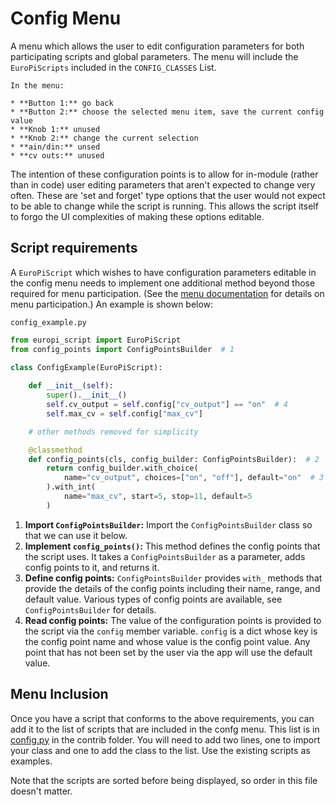 # Config Menu
A menu which allows the user to edit configuration parameters for both participating scripts and 
global parameters. The menu will include the ``EuroPiScripts`` included in the ``CONFIG_CLASSES`` 
List.

    In the menu:

    * **Button 1:** go back
    * **Button 2:** choose the selected menu item, save the current config value
    * **Knob 1:** unused
    * **Knob 2:** change the current selection
    * **ain/din:** unsed
    * **cv outs:** unused

The intention of these configuration points is to allow for in-module (rather than in code) user editing parameters that
aren't expected to change very often. These are 'set and forget' type options that the user would not expect to be able
to change while the script is running. This allows the script itself to forgo the UI complexities of making these options
editable.

## Script requirements

A ``EuroPiScript`` which wishes to have configuration parameters editable in the config menu needs 
to implement one additional method beyond those required for menu participation. (See the 
[menu documentation](/software/contrib/menu.md) for details on menu participation.) An example is 
shown below:

``config_example.py``
```Python
from europi_script import EuroPiScript
from config_points import ConfigPointsBuilder  # 1

class ConfigExample(EuroPiScript):
    
    def __init__(self):
        super().__init__()
        self.cv_output = self.config["cv_output"] == "on"  # 4
        self.max_cv = self.config["max_cv"]

    # other methods removed for simplicity

    @classmethod
    def config_points(cls, config_builder: ConfigPointsBuilder):  # 2
        return config_builder.with_choice(
            name="cv_output", choices=["on", "off"], default="on"  # 3
        ).with_int(
            name="max_cv", start=5, stop=11, default=5
        )

```

1. **Import ``ConfigPointsBuilder``:** Import the ``ConfigPointsBuilder`` class so that we can use it below.
2. **Implement `config_points()`:** This method defines the config points that the script uses. It takes a `ConfigPointsBuilder` as a parameter, adds config points to it, and returns it.
3. **Define config points:** ``ConfigPointsBuilder`` provides `with_` methods that provide the details of the config points including their name, range, and default value. Various types of config points are available, see `ConfigPointsBuilder` for details.
4. **Read config points:** The value of the configuration points is provided to the script via the `config` member variable. `config` is a dict whose key is the config point name and whose value is the config point value. Any point that has not been set by the user via the app will use the default value.

## Menu Inclusion

Once you have a script that conforms to the above requirements, you can add it to the list of scripts that are included
in the confg menu. This list is in [config.py](/software/contrib/config.py) in the contrib folder. You will need to add
two lines, one to import your class and one to add the class to the list. Use the existing scripts as examples.

Note that the scripts are sorted before being displayed, so order in this file doesn't matter.

